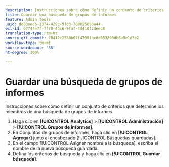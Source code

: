 ```yaml
---
description: Instrucciones sobre cómo definir un conjunto de criterios que determine los miembros de una búsqueda de grupos de informes.
title: Guardar una búsqueda de grupos de informes
feature: Admin Tools
uuid: dd83eed6-1374-429c-9fc3-709055698a44
exl-id: 67744e7f-7f78-46c6-9faf-4d410f2deec8
translation-type: tm+mt
source-git-commit: 78412c2588b07f47981ac0d953893db6b9e1d3c2
workflow-type: tm+mt
source-wordcount: '88'
ht-degree: 100%

---
```


# Guardar una búsqueda de grupos de informes

Instrucciones sobre cómo definir un conjunto de criterios que determine los miembros de una búsqueda de grupos de informes.

1. Haga clic en **[!UICONTROL Analytics]** > **[!UICONTROL Administración]** > **[!UICONTROL Grupos de informes]**.
1. En Conjuntos de grupos de informes, haga clic en **[!UICONTROL Agregar]** junto al encabezado [!UICONTROL Búsquedas guardadas].
1. En el campo [!UICONTROL Asignar nombre a la búsqueda], escriba el nombre de la nueva búsqueda guardada.
1. Defina los criterios de búsqueda y haga clic en **[!UICONTROL Guardar búsqueda]**.
